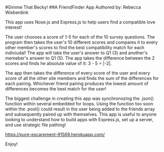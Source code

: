#Gimme That Becky! 
##A FriendFinder App
Authored by: Rebecca Wieberdink

This app uses Nose.js and Express.js to help users find a compatible love interest!

The user chooses a score of 1-5 for each of the 10 survey questions. The program then takes the user's 10 different scores and compares it to every other member's scores to find the best compatibility match for each indiviudal! The app will take the user's answer to Q1 (3) and another's memeber's answer to Q1 (5). The app takes the difference between the 2 scores and finds he absolute value of it: 3 - 5 = |-2|. 

The app then takes the difference of every score of the user and every score of all the other site members and finds the sum of the differences for each pairing. Whichever friend pairing produces the lowest amount of differences becomes the best match for the user!

The biggest challenge in creating this app was synchronozing the .json() function within several embedded for loops. Using the function too soon within the .post() could result in the user being added to the friends array and subsequently paired up with themselves. This app is useful to anyone looking to understand how to build apps with Express.js, set up a server, and use strategic file pathing! 

https://pure-escarpment-91569.herokuapp.com/

Enjoy! 